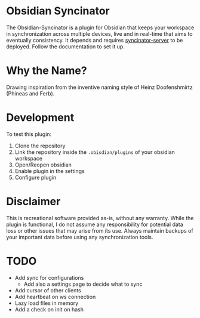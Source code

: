 # Obsidian Syncinator

The Obsidian-Syncinator is a plugin for Obsidian that keeps your workspace in synchronization across multiple devices, live and in real-time that aims to eventually consistency.
It depends and requires [syncinator-server](https://github.com/hiimjako/obsidian-live-syncinator-server) to be deployed. Follow the documentation to set it up.

# Why the Name?

Drawing inspiration from the inventive naming style of Heinz Doofenshmirtz (Phineas and Ferb).

# Development

To test this plugin:

1. Clone the repository
1. Link the repository inside the `.obisdian/plugins` of your obsidian workspace
1. Open/Reopen obsidian
1. Enable plugin in the settings
1. Configure plugin

# Disclaimer

This is recreational software provided as-is, without any warranty. While the plugin is functional, I do not assume any responsibility for potential data loss or other issues that may arise from its use. Always maintain backups of your important data before using any synchronization tools.

# TODO

- Add sync for configurations
    - Add also a settings page to decide what to sync
- Add cursor of other clients
- Add heartbeat on ws connection
- Lazy load files in memory
- Add a check on init on hash
